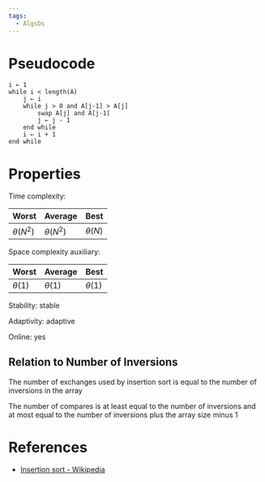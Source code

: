 ```yaml
---
tags:
  - AlgsDs
---
```


# Pseudocode

```
i ← 1
while i < length(A)
    j ← i
    while j > 0 and A[j-1] > A[j]
        swap A[j] and A[j-1]
        j ← j - 1
    end while
    i ← i + 1
end while
```

# Properties

Time complexity:

| Worst | Average | Best |
| --- | --- | --- |
| $\theta(N^2)$ | $\theta(N^2)$ | $\theta(N)$ |

Space complexity auxiliary:

| Worst | Average | Best |
| --- | --- | --- |
| $\theta(1)$ | $\theta(1)$ | $\theta(1)$ |

Stability: stable

Adaptivity: adaptive

Online: yes

## Relation to Number of Inversions

The number of exchanges used by insertion sort is equal to the number of inversions in the array

The number of compares is at least equal to the number of inversions and at most equal to the number of inversions plus the array size minus 1

# References

- [Insertion sort - Wikipedia](https://en.wikipedia.org/wiki/Insertion_sort)
